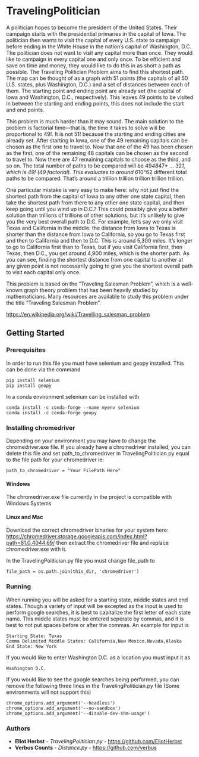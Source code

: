 # TravelingPolitician
A politician hopes to become the president of the United States. Their campaign starts with the presidential primaries in the capital of Iowa. The politician then wants to visit the capital of every U.S. state to campaign before ending in the White House in the nation’s capital of Washington, D.C. The politician does not want to visit any capital more than once. They would like to campaign in every capital one and only once. To be efficient and save on time and money, they would like to do this in as short a path as possible. The Traveling Politician Problem aims to find this shortest path. The map can be thought of as a graph with 51 points (the capitals of all 50 U.S. states, plus Washington, D.C.) and a set of distances between each of them. The starting point and ending point are already set (the capital of Iowa and Washington, D.C., respectively). This leaves 49 points to be visited in between the starting and ending points, this does not include the start and end points.

This problem is much harder than it may sound. The main solution to the problem is factorial time—that is, the time it takes to solve will be proportional to 49!. It is not 51! because the starting and ending cities are already set. After starting in Iowa, one of the 49 remaining capitals can be chosen as the first one to travel to. Now that one of the 49 has been chosen as the first, one of the remaining 48 capitals can be chosen as the second to travel to. Now there are 47 remaining capitals to choose as the third, and so on. The total number of paths to be compared will be 49*48*47* … *3*2*1, which is 49! (49 factorial). This evaluates to around 6*10^62 different total paths to be compared. That’s around a trillion trillion trillion trillion trillion. 

One particular mistake is very easy to make here: why not just find the shortest path from the capital of Iowa to any other one state capital, then take the shortest path from there to any other one state capital, and then keep going until you wind up in D.C.? This could possibly give you a better solution than trillions of trillions of other solutions, but it’s unlikely to give you the very best overall path to D.C. For example, let’s say we only visit Texas and California in the middle: the distance from Iowa to Texas is shorter than the distance from Iowa to California, so you go to Texas first and then to California and then to D.C. This is around 5,300 miles. It’s longer to go to California first than to Texas, but if you visit California first, then Texas, then D.C., you get around 4,900 miles, which is the shorter path. As you can see, finding the shortest distance from one capital to another at any given point is not necessarily going to give you the shortest overall path to visit each capital only once. 

This problem is based on the “Traveling Salesman Problem”, which is a well-known graph theory problem that has been heavily studied by mathematicians. Many resources are available to study this problem under the title “Traveling Salesman Problem”.

https://en.wikipedia.org/wiki/Travelling_salesman_problem

## Getting Started 

### Prerequisites

In order to run this file you must have selenium and geopy installed. This can be done via the command

```
pip install selenium
pip install geopy
```

In a conda environment selenium can be installed with
```
conda install -c conda-forge --name myenv selenium 
conda install -c conda-forge geopy
```

### Installing chromedriver 

Depending on your environment you may have to change the chromedriver.exe file. If you already have a chromedriver installed, you can delete this file and set path_to_chromedriver in TravelingPolitician.py equal to the file path for your chromedriver ie:
```
path_to_chromedriver = "Your FilePath Here"
```

#### Windows
The chromedriver.exe file currently in the project is compatible with Windows Systems

#### Linux and Mac

Download the correct chromedriver binaries for your system here: https://chromedriver.storage.googleapis.com/index.html?path=81.0.4044.69/ then extract the chromedriver file and replace chromedriver.exe with it.

In the TravelingPolitician.py file you must change file_path to

```
file_path = os.path.join(this_dir, 'chromedriver')
```

### Running

When running you will be asked for a starting state, middle states and end states. Though a variety of input will be excepted as the input is used to perform google searches, it is best to capitalize the first letter of each state name. This middle states must be entered seperate by commas, and it is best to not put spaces before or after the commas. An example for input is
```
Starting State: Texas
Comma Delimited Middle States: California,New Mexico,Nevada,Alaska
End State: New York
```
If you would like to enter Washington D.C. as a location you must input it as
```
Washington D.C.
```

If you would like to see the google searches being performed, you can remove the following three lines in the TravelingPolitician.py file (Some environments will not support this)

```
chrome_options.add_argument('--headless')
chrome_options.add_argument('--no-sandbox')
chrome_options.add_argument('--disable-dev-shm-usage')
```

### Authors 
* **Eliot Herbst** - *TravelingPolitician.py* - https://github.com/EliotHerbst
* **Verbus Counts** - *Distance.py* - https://github.com/verbus
